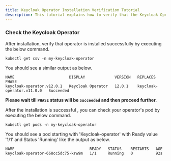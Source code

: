 ```yaml
---
title: Keycloak Operator Installation Verification Tutorial
description: This tutorial explains how to verify that the Keycloak Operator installed properly in the namespace
---
```


### Check the Keycloak Operator

After installation, verify that operator is installed successfully by executing the below command.

```execute
kubectl get csv -n my-keycloak-operator
```

You should see a similar output as below.

```output
NAME                        DISPLAY             VERSION   REPLACES                    PHASE
keycloak-operator.v12.0.1   Keycloak Operator   12.0.1    keycloak-operator.v11.0.0   Succeeded
```

**Please wait till `PHASE` status will be `Succeeded` and then proceed further.**

After the installation is successful , you can check your operator's pod by executing the below command.

```execute
kubectl get pods -n my-keycloak-operator
```

You should see a pod starting with 'Keycloak-operator' with Ready value '1/1' and Status 'Running' like the output as below.

```output
NAME                                 READY   STATUS    RESTARTS   AGE
keycloak-operator-668cc5dc75-krw9m   1/1     Running   0          92s
```
